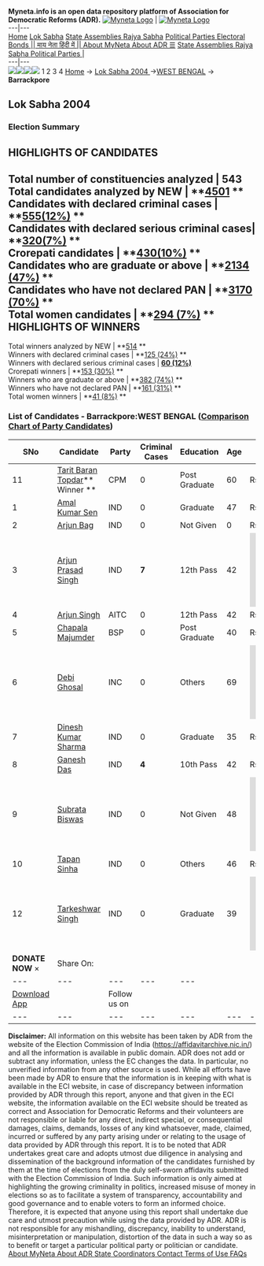 **Myneta.info is an open data repository platform of Association for Democratic Reforms (ADR).**
[![Myneta Logo](https://www.myneta.info/lib/img/myneta-logo.png)](https://www.myneta.info/) | [![Myneta Logo](https://www.myneta.info/lib/img/adr-logo.png)](https://adrindia.org)  
---|---  
[Home](https://www.myneta.info/) [Lok Sabha](https://www.myneta.info/#ls "Lok Sabha") [ State Assemblies ](https://www.myneta.info/#sa "State Assemblies") [Rajya Sabha](https://www.myneta.info/#rs "Rajya Sabha") [Political Parties ](https://www.myneta.info/party "Political Parties") [ Electoral Bonds ](https://www.myneta.info/electoral_bonds "Electoral Bonds") [ || माय नेता हिंदी में || ](https://translate.google.co.in/translate?prev=hp&hl=en&js=y&u=www.myneta.info&sl=en&tl=hi&history_state0=) [ About MyNeta ](https://adrindia.org/content/about-myneta) [ About ADR ](https://adrindia.org/about-adr/who-we-are) [☰](javascript:void\(0\))
[ State Assemblies ](https://www.myneta.info/#sa "State Assemblies") [ Rajya Sabha ](https://www.myneta.info/#rs "Rajya Sabha") [ Political Parties ](https://www.myneta.info/party "Political Parties")
|   
---|---  
![](https://www.myneta.info/lib/img/banner/banner-1.png)![](https://www.myneta.info/lib/img/banner/banner-2.png)![](https://www.myneta.info/lib/img/banner/banner-3.png)![](https://www.myneta.info/lib/img/banner/banner-4.png)
1  2  3  4 
[Home](https://www.myneta.info/) → [Lok Sabha 2004 ](https://www.myneta.info/loksabha2004/)→[WEST BENGAL](https://www.myneta.info/loksabha2004/index.php?action=show_constituencies&state_id=25) → **Barrackpore**
### 
## Lok Sabha 2004 
###  Election Summary 
HIGHLIGHTS OF CANDIDATES  
---  
Total number of constituencies analyzed |  543   
Total candidates analyzed by NEW | **[4501](https://www.myneta.info/loksabha2004/index.php?action=summary&subAction=candidates_analyzed&sort=candidate#summary) **  
Candidates with declared criminal cases | **[555(12%)](https://www.myneta.info/loksabha2004/index.php?action=summary&subAction=crime&sort=candidate#summary) **  
Candidates with declared serious criminal cases| **[320(7%)](https://www.myneta.info/loksabha2004/index.php?action=summary&subAction=serious_crime&sort=candidate#summary) **  
Crorepati candidates | **[430(10%)](https://www.myneta.info/loksabha2004/index.php?action=summary&subAction=crorepati&sort=candidate#summary) **  
Candidates who are graduate or above | **[2134 (47%)](https://www.myneta.info/loksabha2004/index.php?action=summary&subAction=education&sort=candidate#summary) **  
Candidates who have not declared PAN | **[3170 (70%)](https://www.myneta.info/loksabha2004/index.php?action=summary&subAction=without_pan&sort=candidate#summary) **  
Total women candidates | **[294 (7%)](https://www.myneta.info/loksabha2004/index.php?action=summary&subAction=women_candidate&sort=candidate#summary) **  
HIGHLIGHTS OF WINNERS  
---  
Total winners analyzed by NEW | **[514](https://www.myneta.info/loksabha2004/index.php?action=summary&subAction=winner_analyzed&sort=candidate#summary) **  
Winners with declared criminal cases | **[125 (24%)](https://www.myneta.info/loksabha2004/index.php?action=summary&subAction=winner_crime&sort=candidate#summary) **  
Winners with declared serious criminal cases | **[60 (12%)](https://www.myneta.info/loksabha2004/index.php?action=summary&subAction=winner_serious_crime&sort=candidate#summary)**  
Crorepati winners | **[153 (30%)](https://www.myneta.info/loksabha2004/index.php?action=summary&subAction=winner_crorepati&sort=candidate#summary) **  
Winners who are graduate or above | **[382 (74%)](https://www.myneta.info/loksabha2004/index.php?action=summary&subAction=winner_education&sort=candidate#summary) **  
Winners who have not declared PAN | **[161 (31%)](https://www.myneta.info/loksabha2004/index.php?action=summary&subAction=winner_without_pan&sort=candidate#summary) **  
Total women winners | **[41 (8%)](https://www.myneta.info/loksabha2004/index.php?action=summary&subAction=winner_women&sort=candidate#summary) **  
### List of Candidates - Barrackpore:WEST BENGAL ([Comparison Chart of Party Candidates](https://www.myneta.info/loksabha2004/comparisonchart.php?constituency_id=520))
SNo | Candidate| Party| Criminal Cases| Education| Age| Total Assets| Liabilities  
---|---|---|---|---|---|---|---  
11  | [Tarit Baran Topdar](https://www.myneta.info/loksabha2004/candidate.php?candidate_id=5123)** Winner ** | CPM | 0 | Post Graduate| 60 | Rs 94,53,015 ~ 94 Lacs+ | Rs 0 ~   
1  | [Amal Kumar Sen](https://www.myneta.info/loksabha2004/candidate.php?candidate_id=5129) | IND | 0 | Graduate| 47 | Rs 82,200 ~ 82 Thou+ | Rs 0 ~   
2  | [Arjun Bag](https://www.myneta.info/loksabha2004/candidate.php?candidate_id=5133) | IND | 0 | Not Given| 0 | Rs 2,000 ~ 2 Thou+ | Rs 0 ~   
3  | [Arjun Prasad Singh](https://www.myneta.info/loksabha2004/candidate.php?candidate_id=5131) | IND | **7** | 12th Pass| 42 | ![](https://myneta.info/image_v2.php?myneta_folder=loksabha2004&candidate_id=5131&col=ta) | ![](https://myneta.info/image_v2.php?myneta_folder=loksabha2004&candidate_id=5131&col=lia)  
4  | [Arjun Singh](https://www.myneta.info/loksabha2004/candidate.php?candidate_id=5124) | AITC | 0 | 12th Pass| 42 | Rs 9,18,500 ~ 9 Lacs+ | Rs 3,85,326 ~ 3 Lacs+  
5  | [Chapala Majumder](https://www.myneta.info/loksabha2004/candidate.php?candidate_id=5127) | BSP | 0 | Post Graduate| 40 | Rs 10,80,000 ~ 10 Lacs+ | Rs 0 ~   
6  | [Debi Ghosal](https://www.myneta.info/loksabha2004/candidate.php?candidate_id=5125) | INC | 0 | Others| 69 | ![](https://myneta.info/image_v2.php?myneta_folder=loksabha2004&candidate_id=5125&col=ta) | ![](https://myneta.info/image_v2.php?myneta_folder=loksabha2004&candidate_id=5125&col=lia)  
7  | [Dinesh Kumar Sharma](https://www.myneta.info/loksabha2004/candidate.php?candidate_id=5130) | IND | 0 | Graduate| 35 | Rs 50,000 ~ 50 Thou+ | Rs 0 ~   
8  | [Ganesh Das](https://www.myneta.info/loksabha2004/candidate.php?candidate_id=5134) | IND | **4** | 10th Pass| 42 | Rs 18,08,219 ~ 18 Lacs+ | Rs 1,50,315 ~ 1 Lacs+  
9  | [Subrata Biswas](https://www.myneta.info/loksabha2004/candidate.php?candidate_id=5126) | IND | 0 | Not Given| 48 | ![](https://myneta.info/image_v2.php?myneta_folder=loksabha2004&candidate_id=5126&col=ta) | ![](https://myneta.info/image_v2.php?myneta_folder=loksabha2004&candidate_id=5126&col=lia)  
10  | [Tapan Sinha](https://www.myneta.info/loksabha2004/candidate.php?candidate_id=5132) | IND | 0 | Others| 46 | Rs 12,837 ~ 12 Thou+ | Rs 0 ~   
12  | [Tarkeshwar Singh](https://www.myneta.info/loksabha2004/candidate.php?candidate_id=5128) | IND | 0 | Graduate| 39 | ![](https://myneta.info/image_v2.php?myneta_folder=loksabha2004&candidate_id=5128&col=ta) | ![](https://myneta.info/image_v2.php?myneta_folder=loksabha2004&candidate_id=5128&col=lia)  
|  **DONATE NOW** × |  Share On:  | [](https://api.whatsapp.com/send?text=https%3A%2F%2Fmyneta.info%2Fpunjab2022%2Findex.php%3Faction%3Dshow_constituencies%26state_id%3D19) | [](https://www.facebook.com/sharer/sharer.php?u=https%3A%2F%2Fmyneta.info%2Fpunjab2022%2Findex.php%3Faction%3Dshow_constituencies%26state_id%3D19) | [](https://twitter.com/share?url=https%3A%2F%2Fmyneta.info%2Fpunjab2022%2Findex.php%3Faction%3Dshow_constituencies%26state_id%3D19)  
---|---|---|---|---  
| [ Download App ](https://play.google.com/store/apps/details?id=com.webrosoft.myneta1&pcampaignid=pcampaignidMKT-Other-global-all-co-prtnr-py-PartBadge-Mar2515-1) | [](https://play.google.com/store/apps/details?id=com.webrosoft.myneta1&pcampaignid=pcampaignidMKT-Other-global-all-co-prtnr-py-PartBadge-Mar2515-1) |  Follow us on  | [](https://www.facebook.com/adrindia.org/) | [](https://twitter.com/adrspeaks) | [](https://groups.google.com/g/national-election-watch?hl=en&pli=1) | [](https://www.instagram.com/adrspeaks/) | [](https://www.youtube.com/user/adrspeaks) | [](https://sharechat.com/profile/adrspeaks)  
---|---|---|---|---|---|---|---|---  
**Disclaimer:** All information on this website has been taken by ADR from the website of the Election Commission of India (https://affidavitarchive.nic.in/) and all the information is available in public domain. ADR does not add or subtract any information, unless the EC changes the data. In particular, no unverified information from any other source is used. While all efforts have been made by ADR to ensure that the information is in keeping with what is available in the ECI website, in case of discrepancy between information provided by ADR through this report, anyone and that given in the ECI website, the information available on the ECI website should be treated as correct and Association for Democratic Reforms and their volunteers are not responsible or liable for any direct, indirect special, or consequential damages, claims, demands, losses of any kind whatsoever, made, claimed, incurred or suffered by any party arising under or relating to the usage of data provided by ADR through this report. It is to be noted that ADR undertakes great care and adopts utmost due diligence in analysing and dissemination of the background information of the candidates furnished by them at the time of elections from the duly self-sworn affidavits submitted with the Election Commission of India. Such information is only aimed at highlighting the growing criminality in politics, increased misuse of money in elections so as to facilitate a system of transparency, accountability and good governance and to enable voters to form an informed choice. Therefore, it is expected that anyone using this report shall undertake due care and utmost precaution while using the data provided by ADR. ADR is not responsible for any mishandling, discrepancy, inability to understand, misinterpretation or manipulation, distortion of the data in such a way so as to benefit or target a particular political party or politician or candidate. 
[ About MyNeta ](https://adrindia.org/content/about-myneta) [ About ADR ](https://adrindia.org/about-adr/who-we-are) [ State Coordinators ](https://adrindia.org/about-adr/state-coordinators) [ Contact ](https://adrindia.org/contact-us) [ Terms of Use ](https://adrindia.org/content/adr-terms-use) [ FAQs ](https://adrindia.org/content/faqs)
